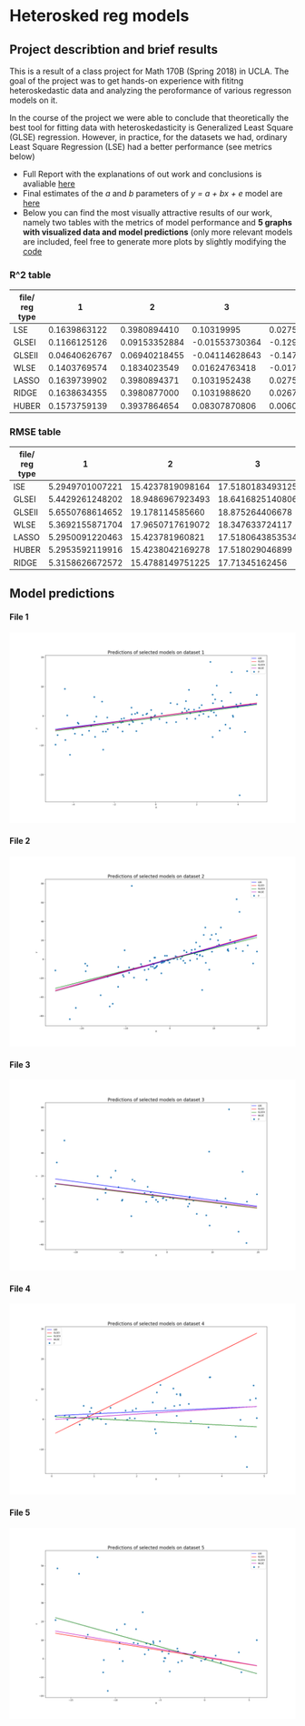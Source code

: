 # Heterosked reg models

## Project describtion and brief results
This is a result of a class project for Math 170B (Spring 2018) in UCLA. The goal of the project was to get hands-on experience  with  fititng heteroskedastic data and analyzing the peroformance of various regresson models on it.

In the  course of the project we were able to conclude that theoretically the best tool for fitting data with  heteroskedasticity is  Generalized Least Square (GLSE) regression. However, in  practice, for the datasets we had, ordinary Least Square Regression (LSE) had a better performance (see metrics below)

* Full Report with the explanations of out work and conclusions is  avaliable [here](/Report/Final-report.pdf)
* Final estimates of the  *a* and  *b* parameters  of  *y = a + bx + e* model are [here](/parameter-estimations.csv)
* Below  you can find the most visually attractive results  of our work, namely two tables with the metrics of model performance  and **5 graphs with visualized data and model predictions** (only more relevant models are included,  feel free to generate more plots by slightly modifying the [code](/main.py)

### R^2 table

| file/ reg type            | 1            | 2            | 3             | 4              | 5            |
| ------------------------- | ------------ | ------------ | ------------- | -------------- | ------------ |
| LSE                        | 0.1639863122  | 0.3980894410  | 0.10319995    | 0.0275947359   | 0.280575792    |
| GLSEI                      |  0.1166125126  | 0.09153352884 | -0.01553730364 | -0.1297663105  | -0.1286472674 |
| GLSEII                     | 0.04640626767 | 0.06940218455 | -0.04114628643 | -0.1472103778  | 0.280575792 |
| WLSE                    | 0.1403769574  | 0.1834023549  | 0.01624763418  | -0.01781630477 | -0.04060542850 |
| LASSO                    |0.1639739902  | 0.3980894371 | 0.1031952438   | 0.02759473565  | 0.2805757898 |
| RIDGE                    |0.1638634355 | 0.3980877000  | 0.1031988620   | 0.02670308780  | 0.2805165134 |
| HUBER                     | 0.1573759139  | 0.3937864654  | 0.08307870806  | 0.006033289644 | 0.2581856714   |

### RMSE table 

| file/ reg type | 1                 | 2                  | 3                  | 4                  | 5                  |
|----------------|-------------------|--------------------|--------------------|--------------------|--------------------|
| lSE            | 5.2949701007221 | 15.4237819098164 | 17.5180183493125 | 5.07326984135883 | 11.1023251073797 |
| GLSEI          | 5.4429261248202 | 18.9486967923493 | 18.6416825140806 | 5.468379190303   | 13.9059458626989 |
| GLSEII         | 5.6550768614652 | 19.178114585660  | 18.875264406678  | 5.5104345123976  | 11.1023251073797 |
| WLSE           | 5.3692155871704 | 17.9650717619072 | 18.347633724117  | 5.1903783156856  | 13.3525576166922 |
| LASSO          | 5.2950091220463 | 15.423781960821  | 17.5180643853534 | 5.0732698420786  | 11.1023251290293 |
| HUBER          | 5.2953592119916 | 15.4238042169278 | 17.518029046899  | 5.0755952787186  | 11.1027825033413 |
| RIDGE          | 5.3158626672572 | 15.4788149751225 | 17.71345162456   | 5.1292070631290  | 11.2737662497784 |

## Model predictions
#### File 1
![pred_plot_1](pred_plot_1_upd.png)
#### File 2
![pred_plot_2](pred_plot_2_upd.png)
#### File 3
![pred_plot_3](pred_plot_3_upd.png)
#### File 4
![pred_plot_4](pred_plot_4_upd.png)
#### File 5
![pred_plot_5](pred_plot_5_upd.png)
